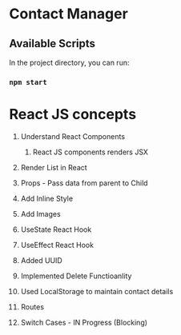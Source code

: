 # Contact Manager

## Available Scripts

In the project directory, you can run:

### `npm start`

# React JS concepts

1. Understand React Components
    1. React JS components renders JSX
    
2. Render List in React
3. Props - Pass data from parent to Child
4. Add Inline Style
5. Add Images
6. UseState React Hook
7. UseEffect React Hook
8. Added UUID
9. Implemented Delete Functioanlity
10. Used LocalStorage to maintain contact details 
11. Routes 
12. Switch Cases - IN Progress (Blocking)

